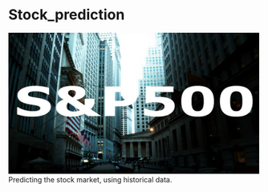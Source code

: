 # Stock_prediction
<div> <img src="s.jfif" width="500" /> </div>
Predicting the stock market, using historical data. </br>
